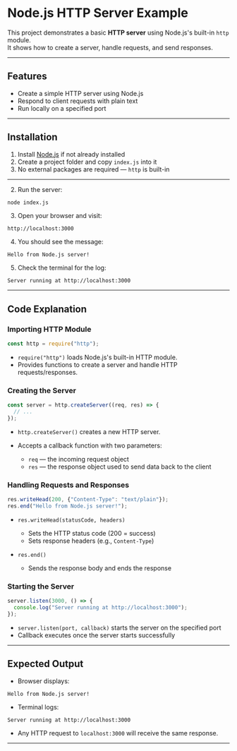 
# Node.js HTTP Server Example

This project demonstrates a basic **HTTP server** using Node.js's built-in `http` module.  
It shows how to create a server, handle requests, and send responses.

---


## Features

- Create a simple HTTP server using Node.js  
- Respond to client requests with plain text  
- Run locally on a specified port  

---


## Installation

1. Install [Node.js](https://nodejs.org/) if not already installed  
2. Create a project folder and copy `index.js` into it  
3. No external packages are required — `http` is built-in  

---

2. Run the server:

```bash
node index.js
````

3. Open your browser and visit:

```
http://localhost:3000
```

4. You should see the message:

```
Hello from Node.js server!
```

5. Check the terminal for the log:

```
Server running at http://localhost:3000
```

---

## Code Explanation

### Importing HTTP Module

```js
const http = require("http");
```

* `require("http")` loads Node.js's built-in HTTP module.
* Provides functions to create a server and handle HTTP requests/responses.

### Creating the Server

```js
const server = http.createServer((req, res) => {
  // ...
});
```

* `http.createServer()` creates a new HTTP server.
* Accepts a callback function with two parameters:

  * `req` — the incoming request object
  * `res` — the response object used to send data back to the client

### Handling Requests and Responses

```js
res.writeHead(200, {"Content-Type": "text/plain"});
res.end("Hello from Node.js server!");
```

* `res.writeHead(statusCode, headers)`

  * Sets the HTTP status code (200 = success)
  * Sets response headers (e.g., `Content-Type`)
* `res.end()`

  * Sends the response body and ends the response

### Starting the Server

```js
server.listen(3000, () => {
  console.log("Server running at http://localhost:3000");
});
```

* `server.listen(port, callback)` starts the server on the specified port
* Callback executes once the server starts successfully

---

## Expected Output

* Browser displays:

```
Hello from Node.js server!
```

* Terminal logs:

```
Server running at http://localhost:3000
```

* Any HTTP request to `localhost:3000` will receive the same response.

---


